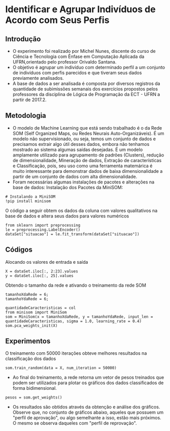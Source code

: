 # Identificar e Agrupar Indivíduos de Acordo com Seus Perfis

## Introdução

* O experimento foi realizado por Michel Nunes, discente do curso de Ciência e Tecnologia com Ênfase em Computação Aplicada da UFRN,orientado pelo professor Orivaldo Santana.
* O objetivo é agrupar um indivíduo com determinado perfil a um conjunto de indivíduos com perfis parecidos e que tiveram seus dados previamente analisados.
* A base de dados a ser analisada é composta por diversos registros da quantidade de subimissões semanais dos exercícios propostos pelos professores da disciplina de Lógica de Programação da ECT - UFRN a partir de 2017.2.

## Metodologia 

* O modelo de Machine Learning que está sendo trabalhado é o da Rede SOM (Self Organized Maps, ou Redes Neurais Auto-Organizáveis). É um modelo não supervisionado, ou seja, temos um conjunto de dados e precisamos extrair algo útil desses dados, embora não tenhamos mostrado ao sistema algumas saídas desejadas. É um modelo amplamente utilizado para agrupamento de padrões (Clusters), redução de dimensionalidade, Mineração de dados, Extração de características e Classificação, pois, seu uso como uma ferramenta matemárica é muito interessante para demonstrar dados de baixa dimensionalidade a partir de um conjunto de dados com alta dimensionalidade.
* Foram necessárias algumas instalações de pacotes e alterações na base de dados:
Instalação dos Pacotes da MiniSOM:
```
# Instalando a MiniSOM
!pip install minisom
```
O código a seguir obtem os dados da coluna com valores qualitativos na base de dados e altera seus dados para valores numéricos
```
from sklearn import preprocessing
le = preprocessing.LabelEncoder()
dataSet["situacao"] = le.fit_transform(dataSet["situacao"])
```

## Códigos 
Alocando os valores de entrada e saída
```
X = dataSet.iloc[:, 2:23].values
y = dataSet.iloc[:, 25].values
```
Obtendo o tamanho da rede e ativando o treinamento da rede SOM
```
tamanhoXdaRede = 6; 
tamanhoYdaRede = 6; 

quantidadeCaracteristicas = col
from minisom import MiniSom
som = MiniSom(x = tamanhoXdaRede, y = tamanhoYdaRede, input_len = quantidadeCaracteristicas, sigma = 1.0, learning_rate = 0.4)
som.pca_weights_init(X)
```

## Experimentos 

O treinamento com 50000 iterações obteve melhores resultados na classificação dos dados
```
som.train_random(data = X, num_iteration = 50000)
```
* Ao final do treinamento, a rede retorna um vetor de pesos treinados que podem ser utilizados para plotar os gráficos dos dados classificados de forma bidimensional.
```
pesos = som.get_weights()
```
* Os resultados são obtidos através da obtenção e análise dos gráficos. Observe que, no conjunto de gráficos abaixo, aqueles que possuem um "perfil de aprovação", ou algo semelhante a isso, estão mais próximos. O mesmo se observa daqueles com "perfil de reprovação".

